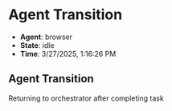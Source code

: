 # Agent Transition

- **Agent**: browser
- **State**: idle
- **Time**: 3/27/2025, 1:16:26 PM

## Agent Transition

Returning to orchestrator after completing task

